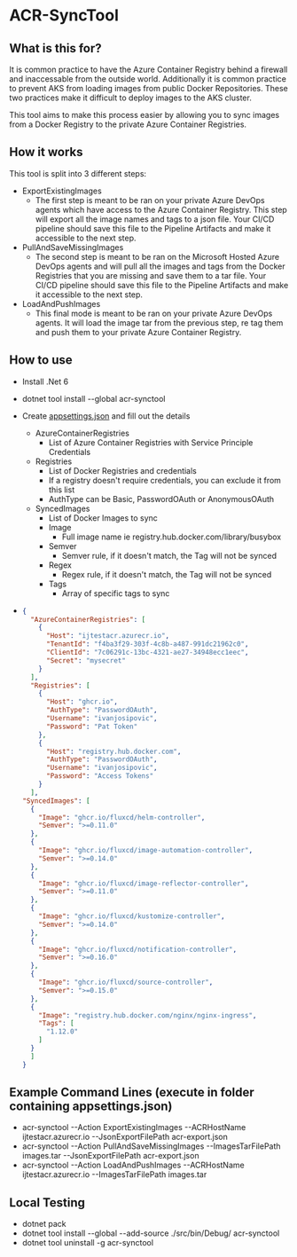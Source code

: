 # ACR-SyncTool

## What is this for?

It is common practice to have the Azure Container Registry behind a firewall and inaccessable from the outside world. Additionally it is common practice to prevent AKS from loading images from public Docker Repositories. These two practices make it difficult to deploy images to the AKS cluster.

This tool aims to make this process easier by allowing you to sync images from a Docker Registry to the private Azure Container Registries.

## How it works

This tool is split into 3 different steps:

- ExportExistingImages
  - The first step is meant to be ran on your private Azure DevOps agents which have access to the Azure Container Registry. This step will export all the image names and tags to a json file. Your CI/CD pipeline should save this file to the Pipeline Artifacts and make it accessible to the next step.
- PullAndSaveMissingImages
  - The second step is meant to be ran on the Microsoft Hosted Azure DevOps agents and will pull all the images and tags from the Docker Registries that you are missing and save them to a tar file. Your CI/CD pipeline should save this file to the Pipeline Artifacts and make it accessible to the next step.
- LoadAndPushImages
  - This final mode is meant to be ran on your private Azure DevOps agents. It will load the image tar from the previous step, re tag them and push them to your private Azure Container Registry.

## How to use

- Install .Net 6
- dotnet tool install --global acr-synctool
- Create [appsettings.json](appsettings.json) and fill out the details
  - AzureContainerRegistries
    - List of Azure Container Registries with Service Principle Credentials
  - Registries
    - List of Docker Registries and credentials
    - If a registry doesn't require credentials, you can exclude it from this list
    - AuthType can be Basic, PasswordOAuth or AnonymousOAuth
  - SyncedImages
    - List of Docker Images to sync
    - Image
      - Full image name ie registry.hub.docker.com/library/busybox
    - Semver
      - Semver rule, if it doesn't match, the Tag will not be synced
    - Regex
      - Regex rule, if it doesn't match, the Tag will not be synced
    - Tags
      - Array of specific tags to sync

- ```json
  {
    "AzureContainerRegistries": [
      {
        "Host": "ijtestacr.azurecr.io",
        "TenantId": "f4ba3f29-303f-4c8b-a487-991dc21962c0",
        "ClientId": "7c06291c-13bc-4321-ae27-34948ecc1eec",
        "Secret": "mysecret"
      }
    ],
    "Registries": [
      {
        "Host": "ghcr.io",
        "AuthType": "PasswordOAuth", 
        "Username": "ivanjosipovic",
        "Password": "Pat Token"
      },
      {
        "Host": "registry.hub.docker.com",
        "AuthType": "PasswordOAuth",
        "Username": "ivanjosipovic",
        "Password": "Access Tokens"
      }
    ],
  "SyncedImages": [
    {
      "Image": "ghcr.io/fluxcd/helm-controller",
      "Semver": ">=0.11.0"
    },
    {
      "Image": "ghcr.io/fluxcd/image-automation-controller",
      "Semver": ">=0.14.0"
    },
    {
      "Image": "ghcr.io/fluxcd/image-reflector-controller",
      "Semver": ">=0.11.0"
    },
    {
      "Image": "ghcr.io/fluxcd/kustomize-controller",
      "Semver": ">=0.14.0"
    },
    {
      "Image": "ghcr.io/fluxcd/notification-controller",
      "Semver": ">=0.16.0"
    },
    {
      "Image": "ghcr.io/fluxcd/source-controller",
      "Semver": ">=0.15.0"
    },
    {
      "Image": "registry.hub.docker.com/nginx/nginx-ingress",
      "Tags": [
        "1.12.0"
      ]
    }
    ]
  }
  ```

## Example Command Lines (execute in folder containing appsettings.json)

- acr-synctool --Action ExportExistingImages --ACRHostName ijtestacr.azurecr.io --JsonExportFilePath acr-export.json
- acr-synctool --Action PullAndSaveMissingImages --ImagesTarFilePath images.tar --JsonExportFilePath acr-export.json
- acr-synctool --Action LoadAndPushImages --ACRHostName ijtestacr.azurecr.io --ImagesTarFilePath images.tar

## Local Testing

- dotnet pack
- dotnet tool install --global --add-source ./src/bin/Debug/ acr-synctool
- dotnet tool uninstall -g acr-synctool
